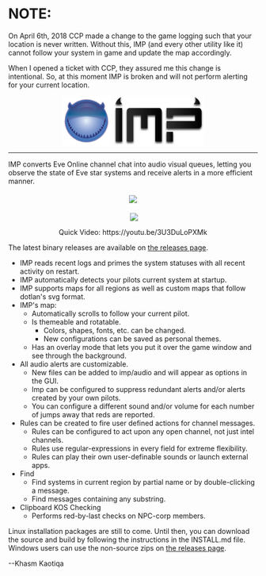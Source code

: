 <H1>NOTE:</H1>
On April 6th, 2018 CCP made a change to the game logging such that your location is never written.  Without this, IMP (and every other utility like it) cannot follow your system in game and update the map accordingly.
<p>
When I opened a ticket with CCP, they assured me this change is intentional.  So, at this moment IMP is broken and will not perform alerting for your current location.
<p><p>
<p align="center">
  <img align="middle" src="src/graphics/impicon.png" width="100" height="100">
  <img align="middle" src="src/graphics/Imp.png" height="100">
</p>
<hr />
IMP converts Eve Online channel chat into audio visual queues, letting you observe the state of Eve star systems and receive alerts in a more efficient manner.  

<p align="center">
  <img align="middle" src="http://eternaldusk.com/imp/screenshots/imp_0.8.5.png">
</p>

<p align="center">
  <img align="middle" src="http://eternaldusk.com/imp/screenshots/Options.png">
</p>  
  
<p align="center">
  Quick Video:  https://youtu.be/3U3DuLoPXMk
</p>  


The latest binary releases are available on [the releases page](https://github.com/3vi1/IMP/releases).

* IMP reads recent logs and primes the system statuses with all recent activity on restart.
* IMP automatically detects your pilots current system at startup.
* IMP supports maps for all regions as well as custom maps that follow dotlan's svg format.
* IMP's map:
  * Automatically scrolls to follow your current pilot.
  * Is themeable and rotatable.
    * Colors, shapes, fonts, etc. can be changed.
    * New configurations can be saved as personal themes.
  * Has an overlay mode that lets you put it over the game window and see through the background.
* All audio alerts are customizable.
  * New files can be added to imp/audio and will appear as options in the GUI.
  * Imp can be configured to suppress redundant alerts and/or alerts created by your own pilots.
  * You can configure a different sound and/or volume for each number of jumps away that reds are reported.
* Rules can be created to fire user defined actions for channel messages.
  * Rules can be configured to act upon any open channel, not just intel channels.
  * Rules use regular-expressions in every field for extreme flexibility.
  * Rules can play their own user-definable sounds or launch external apps.
* Find
  * Find systems in current region by partial name or by double-clicking a message.
  * Find messages containing any substring.
* Clipboard KOS Checking
  * Performs red-by-last checks on NPC-corp members.

Linux installation packages are still to come.  Until then, you can download the source and build by following the instructions in the INSTALL.md file.  Windows users can use the non-source zips on [the releases page](https://github.com/3vi1/IMP/releases).

--Khasm Kaotiqa
